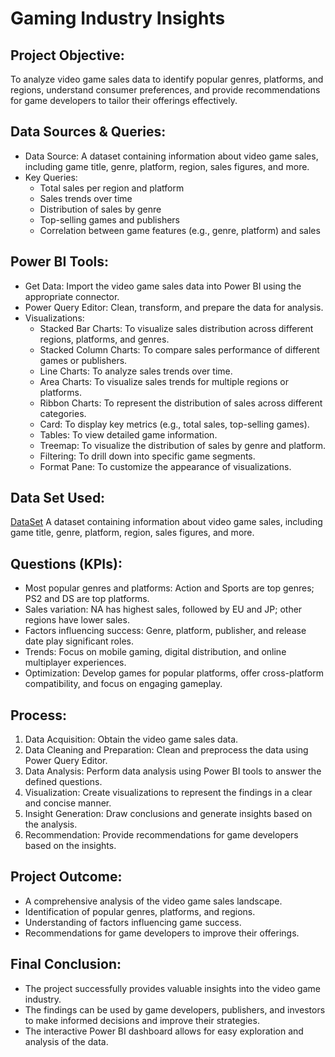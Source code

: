 # Gaming Industry Insights

## Project Objective:
To analyze video game sales data to identify popular genres, platforms, and regions, understand consumer preferences, and provide recommendations for game developers to tailor their offerings effectively.

## Data Sources & Queries:
- Data Source: A dataset containing information about video game sales, including game title, genre, platform, region, sales figures, and more.
- Key Queries:
   - Total sales per region and platform
   - Sales trends over time
   - Distribution of sales by genre
   - Top-selling games and publishers
   - Correlation between game features (e.g., genre, platform) and sales

## Power BI Tools:
- Get Data: Import the video game sales data into Power BI using the appropriate connector.
- Power Query Editor: Clean, transform, and prepare the data for analysis.
- Visualizations:
   - Stacked Bar Charts: To visualize sales distribution across different regions, platforms, and genres.
   - Stacked Column Charts: To compare sales performance of different games or publishers.
   - Line Charts: To analyze sales trends over time.
   - Area Charts: To visualize sales trends for multiple regions or platforms.
   - Ribbon Charts: To represent the distribution of sales across different categories.
   - Card: To display key metrics (e.g., total sales, top-selling games).
   - Tables: To view detailed game information.
   - Treemap: To visualize the distribution of sales by genre and platform.
   - Filtering: To drill down into specific game segments.
   - Format Pane: To customize the appearance of visualizations.

## Data Set Used:
<a href="https://github.com/Simran0721/Analyzing-Video-Game-Sales-Data/blob/main/vgsales.csv">DataSet</a>
A dataset containing information about video game sales, including game title, genre, platform, region, sales figures, and more.

## Questions (KPIs):
- Most popular genres and platforms: Action and Sports are top genres; PS2 and DS are top platforms.
- Sales variation: NA has highest sales, followed by EU and JP; other regions have lower sales.
- Factors influencing success: Genre, platform, publisher, and release date play significant roles.
- Trends: Focus on mobile gaming, digital distribution, and online multiplayer experiences.
- Optimization: Develop games for popular platforms, offer cross-platform compatibility, and focus on engaging gameplay.

## Process:
1.	Data Acquisition: Obtain the video game sales data.
2.	Data Cleaning and Preparation: Clean and preprocess the data using Power Query Editor.
3.	Data Analysis: Perform data analysis using Power BI tools to answer the defined questions.
4.	Visualization: Create visualizations to represent the findings in a clear and concise manner.
5.	Insight Generation: Draw conclusions and generate insights based on the analysis.
6.	Recommendation: Provide recommendations for game developers based on the insights.

## Project Outcome:
-	A comprehensive analysis of the video game sales landscape.
-	Identification of popular genres, platforms, and regions.
-	Understanding of factors influencing game success.
-	Recommendations for game developers to improve their offerings.

## Final Conclusion:
- The project successfully provides valuable insights into the video game industry.
- The findings can be used by game developers, publishers, and investors to make informed decisions and improve their strategies.
-	The interactive Power BI dashboard allows for easy exploration and analysis of the data.
